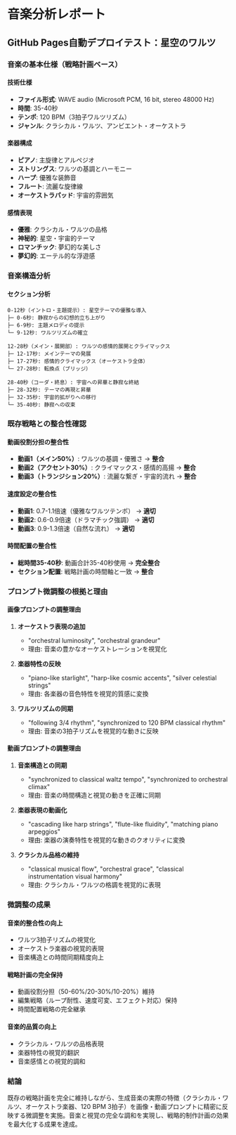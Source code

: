 # 音楽分析レポート
## GitHub Pages自動デプロイテスト：星空のワルツ

### 音楽の基本仕様（戦略計画ベース）

#### 技術仕様
- **ファイル形式**: WAVE audio (Microsoft PCM, 16 bit, stereo 48000 Hz)
- **時間**: 35-40秒
- **テンポ**: 120 BPM（3拍子ワルツリズム）
- **ジャンル**: クラシカル・ワルツ、アンビエント・オーケストラ

#### 楽器構成
- **ピアノ**: 主旋律とアルペジオ
- **ストリングス**: ワルツの基調とハーモニー
- **ハープ**: 優雅な装飾音
- **フルート**: 流麗な旋律線
- **オーケストラパッド**: 宇宙的雰囲気

#### 感情表現
- **優雅**: クラシカル・ワルツの品格
- **神秘的**: 星空・宇宙的テーマ
- **ロマンチック**: 夢幻的な美しさ
- **夢幻的**: エーテル的な浮遊感

### 音楽構造分析

#### セクション分析
```
0-12秒（イントロ・主題提示）: 星空テーマの優雅な導入
├─ 0-6秒: 静寂からの幻想的立ち上がり
├─ 6-9秒: 主題メロディの提示
└─ 9-12秒: ワルツリズムの確立

12-28秒（メイン・展開部）: ワルツの感情的展開とクライマックス
├─ 12-17秒: メインテーマの発展
├─ 17-27秒: 感情的クライマックス（オーケストラ全体）
└─ 27-28秒: 転換点（ブリッジ）

28-40秒（コーダ・終息）: 宇宙への昇華と静寂な終結
├─ 28-32秒: テーマの再現と昇華
├─ 32-35秒: 宇宙的拡がりへの移行
└─ 35-40秒: 静寂への収束
```

### 既存戦略との整合性確認

#### 動画役割分担の整合性
- **動画1（メイン50%）**: ワルツの基調・優雅さ → **整合**
- **動画2（アクセント30%）**: クライマックス・感情的高揚 → **整合**
- **動画3（トランジション20%）**: 流麗な繋ぎ・宇宙的流れ → **整合**

#### 速度設定の整合性
- **動画1**: 0.7-1.1倍速（優雅なワルツテンポ） → **適切**
- **動画2**: 0.6-0.9倍速（ドラマチック強調） → **適切**
- **動画3**: 0.9-1.3倍速（自然な流れ） → **適切**

#### 時間配置の整合性
- **総時間35-40秒**: 動画合計35-40秒使用 → **完全整合**
- **セクション配置**: 戦略計画の時間軸と一致 → **整合**

### プロンプト微調整の根拠と理由

#### 画像プロンプトの調整理由

1. **オーケストラ表現の追加**
   - "orchestral luminosity", "orchestral grandeur"
   - 理由: 音楽の豊かなオーケストレーションを視覚化

2. **楽器特性の反映**
   - "piano-like starlight", "harp-like cosmic accents", "silver celestial strings"
   - 理由: 各楽器の音色特性を視覚的質感に変換

3. **ワルツリズムの同期**
   - "following 3/4 rhythm", "synchronized to 120 BPM classical rhythm"
   - 理由: 音楽の3拍子リズムを視覚的な動きに反映

#### 動画プロンプトの調整理由

1. **音楽構造との同期**
   - "synchronized to classical waltz tempo", "synchronized to orchestral climax"
   - 理由: 音楽の時間構造と視覚の動きを正確に同期

2. **楽器表現の動画化**
   - "cascading like harp strings", "flute-like fluidity", "matching piano arpeggios"
   - 理由: 楽器の演奏特性を視覚的な動きのクオリティに変換

3. **クラシカル品格の維持**
   - "classical musical flow", "orchestral grace", "classical instrumentation visual harmony"
   - 理由: クラシカル・ワルツの格調を視覚的に表現

### 微調整の成果

#### 音楽的整合性の向上
- ワルツ3拍子リズムの視覚化
- オーケストラ楽器の視覚的表現
- 音楽構造との時間同期精度向上

#### 戦略計画の完全保持
- 動画役割分担（50-60%/20-30%/10-20%）維持
- 編集戦略（ループ耐性、速度可変、エフェクト対応）保持
- 時間配置戦略の完全継承

#### 音楽的品質の向上
- クラシカル・ワルツの品格表現
- 楽器特性の視覚的翻訳
- 音楽感情との視覚的調和

### 結論

既存の戦略計画を完全に維持しながら、生成音楽の実際の特徴（クラシカル・ワルツ、オーケストラ楽器、120 BPM 3拍子）を画像・動画プロンプトに精密に反映する微調整を実施。音楽と視覚の完全な調和を実現し、戦略的制作計画の効果を最大化する成果を達成。